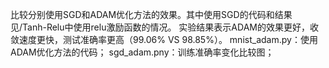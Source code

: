 比较分别使用SGD和ADAM优化方法的效果。其中使用SGD的代码和结果见/Tanh-Relu中使用relu激励函数的情况。 
实验结果表示ADAM的效果更好，收敛速度更快，测试准确率更高（99.06% VS 98.85%）。
mnist_adam.py：使用ADAM优化方法的代码； sgd_adam.pny：训练准确率变化比较图；
